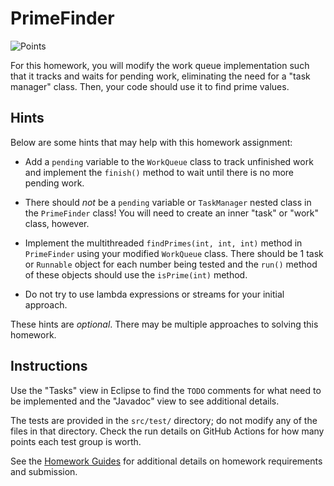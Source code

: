PrimeFinder
=================================================

![Points](../../blob/badges/points.svg)

For this homework, you will modify the work queue implementation such that it tracks and waits for pending work, eliminating the need for a "task manager" class. Then, your code should use it to find prime values.

## Hints ##

Below are some hints that may help with this homework assignment:

  - Add a `pending` variable to the `WorkQueue` class to track unfinished work and implement the `finish()` method to wait until there is no more pending work.

  - There should *not* be a `pending` variable or `TaskManager` nested class in the `PrimeFinder` class! You will need to create an inner "task" or "work" class, however.
  
  - Implement the multithreaded `findPrimes(int, int, int)` method in `PrimeFinder` using your modified `WorkQueue` class. There should be 1 task or `Runnable` object for each number being tested and the `run()` method of these objects should use the `isPrime(int)` method.
  
  - Do not try to use lambda expressions or streams for your initial approach.
  
These hints are *optional*. There may be multiple approaches to solving this homework.

## Instructions ##

Use the "Tasks" view in Eclipse to find the `TODO` comments for what need to be implemented and the "Javadoc" view to see additional details.

The tests are provided in the `src/test/` directory; do not modify any of the files in that directory. Check the run details on GitHub Actions for how many points each test group is worth. 

See the [Homework Guides](https://usf-cs272-spring2023.github.io/guides/homework/) for additional details on homework requirements and submission.
